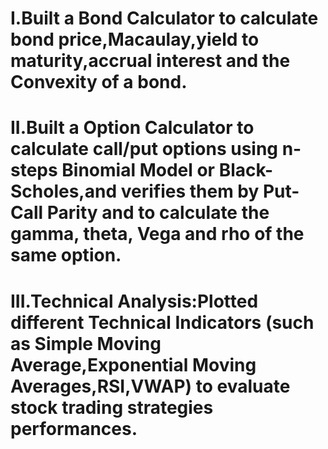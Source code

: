 # I.Built a Bond Calculator to calculate bond price,Macaulay,yield to maturity,accrual interest and the Convexity of a bond.

# II.Built a Option Calculator to calculate call/put options using n-steps Binomial Model or Black-Scholes,and verifies them by Put-Call Parity and to calculate the gamma, theta, Vega and rho of the same option.

# III.Technical Analysis:Plotted different Technical Indicators (such as Simple Moving Average,Exponential Moving Averages,RSI,VWAP) to evaluate stock trading strategies performances.
